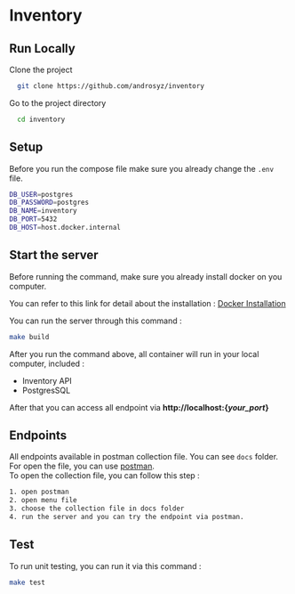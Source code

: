 # Inventory
## Run Locally
Clone the project

```bash
  git clone https://github.com/androsyz/inventory
```

Go to the project directory

```bash
  cd inventory
```

## Setup
Before you run the compose file make sure you already change the ```.env``` file.
```bash
DB_USER=postgres
DB_PASSWORD=postgres
DB_NAME=inventory
DB_PORT=5432
DB_HOST=host.docker.internal
```

## Start the server
Before running the command, make sure you already install docker on you computer.

You can refer to this link for detail about the installation : [Docker Installation](https://docs.docker.com/engine/install/)

You can run the server through this command :
```bash
make build
```

After you run the command above, all container will run in your local computer,
included :
- Inventory API
- PostgresSQL

After that you can access all endpoint via **http://localhost:{*your_port*}**


## Endpoints
All endpoints available in postman collection file. You can see  ```docs``` folder. For open the file, you can use [postman](https://www.postman.com/). <br>
To open the collection file, you can follow this step :
```bash
1. open postman
2. open menu file
3. choose the collection file in docs folder
4. run the server and you can try the endpoint via postman.
```

## Test
To run unit testing, you can run it via this command : 
```bash 
make test
```

